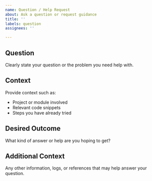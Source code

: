 ```yaml
---
name: Question / Help Request
about: Ask a question or request guidance
title: ''
labels: question
assignees: ''

---
```


## Question

Clearly state your question or the problem you need help with.

## Context

Provide context such as:

- Project or module involved
- Relevant code snippets
- Steps you have already tried

## Desired Outcome

What kind of answer or help are you hoping to get?

## Additional Context

Any other information, logs, or references that may help answer your question.
